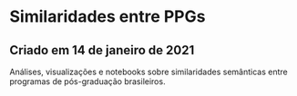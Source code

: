 # Similaridades entre PPGs
## Criado em 14 de janeiro de 2021
Análises, visualizações e notebooks sobre similaridades semânticas entre programas de pós-graduação brasileiros.
